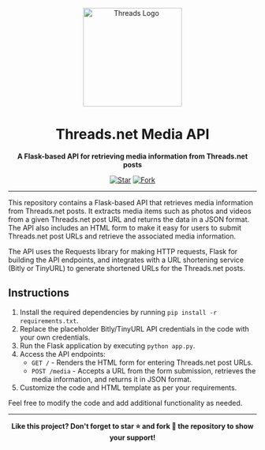 
<p align="center">
  <img src="https://static.xx.fbcdn.net/rsrc.php/v3/y2/r/ZI3qMUkj5Tz.png" alt="Threads Logo" width="200" height="200">
</p>

<h1 align="center">Threads.net Media API</h1>

<p align="center">
  <strong>A Flask-based API for retrieving media information from Threads.net posts</strong>
</p>

<p align="center">
  <a href="https://github.com/shubhtoy/Threads.net-Media-API/stargazers"><img src="https://img.shields.io/github/stars/shubhtoy/Threads.net-Media-API.svg?style=social" alt="Star"></a>
  <a href="https://github.com/shubhtoy/Threads.net-Media-API/fork"><img src="https://img.shields.io/github/forks/shubhtoy/Threads.net-Media-API.svg?style=social" alt="Fork"></a>
</p>

---

This repository contains a Flask-based API that retrieves media information from Threads.net posts. It extracts media items such as photos and videos from a given Threads.net post URL and returns the data in a JSON format. The API also includes an HTML form to make it easy for users to submit Threads.net post URLs and retrieve the associated media information.

The API uses the Requests library for making HTTP requests, Flask for building the API endpoints, and integrates with a URL shortening service (Bitly or TinyURL) to generate shortened URLs for the Threads.net posts.

## Instructions

1. Install the required dependencies by running `pip install -r requirements.txt`.
2. Replace the placeholder Bitly/TinyURL API credentials in the code with your own credentials.
3. Run the Flask application by executing `python app.py`.
4. Access the API endpoints:
   - `GET /` - Renders the HTML form for entering Threads.net post URLs.
   - `POST /media` - Accepts a URL from the form submission, retrieves the media information, and returns it in JSON format.
5. Customize the code and HTML template as per your requirements.

Feel free to modify the code and add additional functionality as needed.

---

<p align="center">
  <strong>Like this project? Don't forget to star ⭐️ and fork 🍴 the repository to show your support!</strong>
</p>
